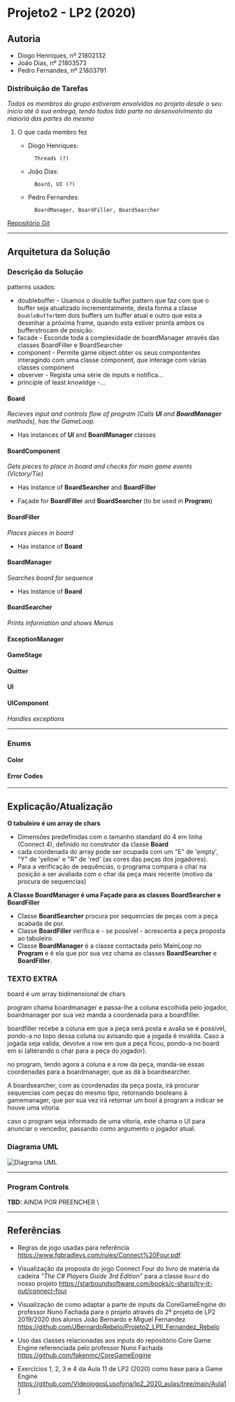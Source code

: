 # Projeto2 - LP2 (2020)

## Autoria

* Diogo Henriques, nº 21802132
* João Dias, nº 21803573
* Pedro Fernandes, nº 21803791

### Distribuição de Tarefas

*Todos os membros do grupo estiveram envolvidos no projeto desde o seu início 
até à sua entrega, tendo todos tido parte no desenvolvimento da maioria das 
partes do mesmo*

1. O que cada membro fez
    * Diogo Henriques:

            Threads (?)

    * João Dias:

            Board, UI (?)

    * Pedro Fernandes:

            BoardManager, BoardFiller, BoardSearcher
            
[Repositório Git](https://github.com/PTblack/Projeto1_LP2_2020)

---

## Arquitetura da Solução

### Descrição da Solução

patterns usados: 
- doublebuffer - Usamos o double buffer pattern que faz com que o buffer seja atualizado incrementalmente, desta forma a classe `DoubleBuffer`tem dois buffers um buffer atual e outro que esta a desenhar a próxima frame, quando esta estiver pronta ambos os bufferstrocam de posição.
- facade - Esconde toda a complexidade de boardManager através das classes BoardFiller e BoardSearcher
- component - Permite game object obter os seus compontentes interagindo com uma classe component, que interage com várias classes component
- observer - Regista uma série de inputs e notifica...
- principle of least knowldge -...

#### Board
_Recieves input and controls flow of program (Calls **UI** and **BoardManager** 
methods), has the GameLoop._

- Has instances of **UI** and **BoardManager** classes

#### BoardComponent

_Gets pieces to place in board and checks for main game events (Victory/Tie)_

- Has instance of **BoardSearcher** and **BoardFiller**

- Façade for **BoardFiller** and **BoardSearcher** (to be used in **Program**)

#### BoardFiller

_Places pieces in board_

- Has instance of **Board**

#### BoardManager

_Searches board for sequence_

- Has instance of **Board**

#### BoardSearcher

_Prints information and shows Menus_

#### ExceptionManager

#### GameStage

#### Quitter

#### UI

#### UIComponent

_Handles exceptions_

---

### Enums

#### Color

#### Error Codes

---

## Explicação/Atualização

**O tabuleiro é um array de chars**

- Dimensões predefinidas com o tamanho standard do 4 em linha (Connect 4), 
  definido no construtor da classe **Board**
- cada coordenada do array pode ser ocupada com um "E" de 'empty', "Y" de 
  'yellow' e "R" de 'red' (as cores das peças dos jogadores).
- Para a verificação de sequências, o programa compara o char na posição a ser 
  avaliada com o char da peça mais recente (motivo da procura de sequencias)

**A Classe BoardManager é uma Façade para as classes BoardSearcher e BoardFiller**

- Classe **BoardSearcher** procura por sequencias de peças com a peça acabada 
  de por.
- Classe **BoardFiller** verifica e - se possível - acrescenta a peça proposta 
  ao tabuleiro.
- Classe **BoardManager** é a classe contactada pelo MainLoop no **Program** e é 
  ela que por sua vez chama as classes **BoardSearcher** e **BoardFiller**.

### TEXTO EXTRA

board é um array bidimensional de chars

program chama boardmanager e passa-lhe a coluna escolhida pelo jogador, 
boardmanager por sua vez manda a coordenada para a boardfiller.

boardfiller recebe a coluna em que a peça será posta e avalia se é possível, 
pondo-a no topo dessa coluna ou avisando que a jogada é invalida. Caso a
jogada seja valida, devolve a row em que a peça ficou, pondo-a no board em 
si (alterando o char para a peça do jogador).

no program, tendo agora a coluna e a row da peça, manda-se essas coordenadas
para a boardmanager, que as dá à boardsearcher.

A boardsearcher, com as coordenadas da peça posta, irá procurar sequencias
com peças do mesmo tipo, retornando booleans à gamemanager, que por sua vez 
irá retornar um bool à program a indicar se houve uma vitoria.

caso o program seja informado de uma vitoria, este chama o UI para anunciar 
o vencedor, passando como argumento o jogador atual.

### Diagrama UML

![Diagrama UML](/images/uml.png) 

---

### Program Controls

  **TBD:** AINDA POR PREENCHER \

---

## Referências

* Regras de jogo usadas para referência 
  https://www.fgbradleys.com/rules/Connect%20Four.pdf

* Visualização da proposta do jogo Connect Four do livro de matéria da cadeira
  _"The C# Players Guide 3rd Edition"_ para a classe `Board` do nosso projeto
  https://starboundsoftware.com/books/c-sharp/try-it-out/connect-four

* Visualização de como adaptar a parte de inputs da CoreGameEngine do professor
  Nuno Fachada para o projeto através do 2º projeto de LP2 2019/2020 dos alunos
  João Bernardo e Miguel Fernandez
  https://github.com/JBernardoRebelo/Projeto2_LPII_Fernandez_Rebelo

* Uso das classes relacionadas aos inputs do repositório Core Game Engine 
  referenciada pelo professor Nuno Fachada
  https://github.com/fakenmc/CoreGameEngine

* Exercícios 1, 2, 3 e 4 da Aula 11 de LP2 (2020) como base para a Game Engine
  https://github.com/VideojogosLusofona/lp2_2020_aulas/tree/main/Aula11
